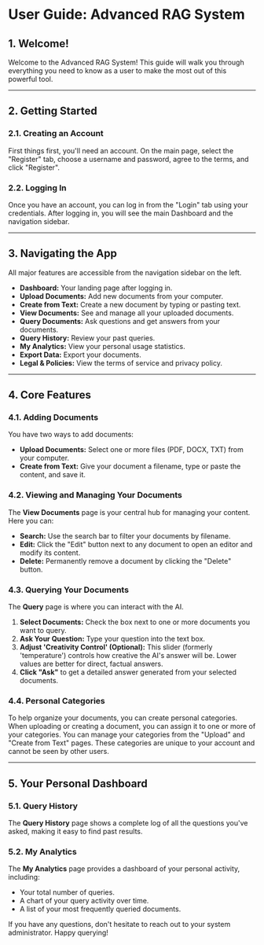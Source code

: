 # User Guide: Advanced RAG System

## 1. Welcome!

Welcome to the Advanced RAG System! This guide will walk you through everything you need to know as a user to make the most out of this powerful tool.

---

## 2. Getting Started

### 2.1. Creating an Account
First things first, you'll need an account. On the main page, select the "Register" tab, choose a username and password, agree to the terms, and click "Register".

### 2.2. Logging In
Once you have an account, you can log in from the "Login" tab using your credentials. After logging in, you will see the main Dashboard and the navigation sidebar.

---

## 3. Navigating the App

All major features are accessible from the navigation sidebar on the left.

*   **Dashboard:** Your landing page after logging in.
*   **Upload Documents:** Add new documents from your computer.
*   **Create from Text:** Create a new document by typing or pasting text.
*   **View Documents:** See and manage all your uploaded documents.
*   **Query Documents:** Ask questions and get answers from your documents.
*   **Query History:** Review your past queries.
*   **My Analytics:** View your personal usage statistics.
*   **Export Data:** Export your documents.
*   **Legal & Policies:** View the terms of service and privacy policy.

---

## 4. Core Features

### 4.1. Adding Documents
You have two ways to add documents:
*   **Upload Documents:** Select one or more files (PDF, DOCX, TXT) from your computer.
*   **Create from Text:** Give your document a filename, type or paste the content, and save it.

### 4.2. Viewing and Managing Your Documents
The **View Documents** page is your central hub for managing your content. Here you can:
*   **Search:** Use the search bar to filter your documents by filename.
*   **Edit:** Click the "Edit" button next to any document to open an editor and modify its content.
*   **Delete:** Permanently remove a document by clicking the "Delete" button.

### 4.3. Querying Your Documents
The **Query** page is where you can interact with the AI.
1.  **Select Documents:** Check the box next to one or more documents you want to query.
2.  **Ask Your Question:** Type your question into the text box.
3.  **Adjust 'Creativity Control' (Optional):** This slider (formerly 'temperature') controls how creative the AI's answer will be. Lower values are better for direct, factual answers.
4.  **Click "Ask"** to get a detailed answer generated from your selected documents.

### 4.4. Personal Categories
To help organize your documents, you can create personal categories. When uploading or creating a document, you can assign it to one or more of your categories. You can manage your categories from the "Upload" and "Create from Text" pages. These categories are unique to your account and cannot be seen by other users.

---

## 5. Your Personal Dashboard

### 5.1. Query History
The **Query History** page shows a complete log of all the questions you've asked, making it easy to find past results.

### 5.2. My Analytics
The **My Analytics** page provides a dashboard of your personal activity, including:
*   Your total number of queries.
*   A chart of your query activity over time.
*   A list of your most frequently queried documents.

If you have any questions, don't hesitate to reach out to your system administrator. Happy querying!
